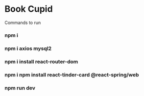 # Book Cupid


Commands to run

### npm i
### npm i axios mysql2
### npm i install react-router-dom
### npm i npm install react-tinder-card @react-spring/web
### npm run dev 



